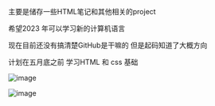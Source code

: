 
主要是储存一些HTML笔记和其他相关的project 

希望2023 年可以学习新的计算机语言

现在目前还没有搞清楚GitHub是干嘛的 但是起码知道了大概方向

计划在五月底之前 学习HTML 和 css 基础

![image](https://user-images.githubusercontent.com/115853526/209399379-5ed54c4b-3cde-4e14-bb1f-0a3b0ea052a0.png)

![image](https://user-images.githubusercontent.com/115853526/209399460-11ac97e5-67d1-4f26-9a68-32f6e5a0a38e.png)

